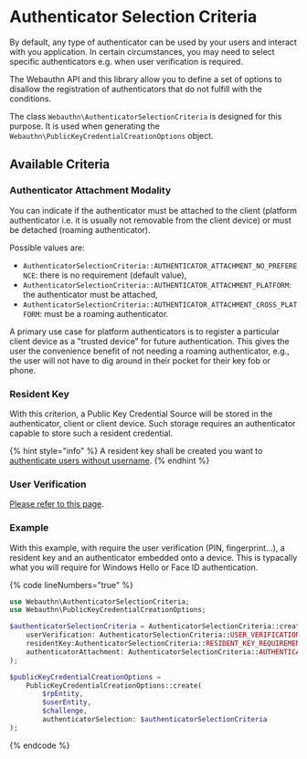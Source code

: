 # Authenticator Selection Criteria

By default, any type of authenticator can be used by your users and interact with you application. In certain circumstances, you may need to select specific authenticators e.g. when user verification is required.

The Webauthn API and this library allow you to define a set of options to disallow the registration of authenticators that do not fulfill with the conditions.

The class `Webauthn\AuthenticatorSelectionCriteria` is designed for this purpose. It is used when generating the `Webauthn\PublicKeyCredentialCreationOptions` object.

## Available Criteria

### Authenticator Attachment Modality

You can indicate if the authenticator must be attached to the client (platform authenticator i.e. it is usually not removable from the client device) or must be detached (roaming authenticator).

Possible values are:

* `AuthenticatorSelectionCriteria::AUTHENTICATOR_ATTACHMENT_NO_PREFERENCE`: there is no requirement (default value),
* `AuthenticatorSelectionCriteria::AUTHENTICATOR_ATTACHMENT_PLATFORM`: the authenticator must be attached,
* `AuthenticatorSelectionCriteria::AUTHENTICATOR_ATTACHMENT_CROSS_PLATFORM`: must be a roaming authenticator.

A primary use case for platform authenticators is to register a particular client device as a "trusted device" for future authentication. This gives the user the convenience benefit of not needing a roaming authenticator, e.g., the user will not have to dig around in their pocket for their key fob or phone.

### Resident Key

With this criterion, a Public Key Credential Source will be stored in the authenticator, client or client device. Such storage requires an authenticator capable to store such a resident credential.

{% hint style="info" %}
A resident key shall be created you want to [authenticate users without username](authentication-without-username.md).
{% endhint %}

### User Verification

[Please refer to this page](user-verification.md).

### Example

With this example, with require the user verification (PIN, fingerprint...), a resident key and an authenticator embedded onto a device. This is typacally what you will require for Windows Hello or Face ID authentication.

{% code lineNumbers="true" %}
```php
use Webauthn\AuthenticatorSelectionCriteria;
use Webauthn\PublicKeyCredentialCreationOptions;

$authenticatorSelectionCriteria = AuthenticatorSelectionCriteria::create(
    userVerification: AuthenticatorSelectionCriteria::USER_VERIFICATION_REQUIREMENT_REQUIRED,
    residentKey:AuthenticatorSelectionCriteria::RESIDENT_KEY_REQUIREMENT_REQUIRED,
    authenticatorAttachment: AuthenticatorSelectionCriteria::AUTHENTICATOR_ATTACHMENT_PLATFORM
);

$publicKeyCredentialCreationOptions =
    PublicKeyCredentialCreationOptions::create(
        $rpEntity,
        $userEntity,
        $challenge,
        authenticatorSelection: $authenticatorSelectionCriteria
);
```
{% endcode %}

